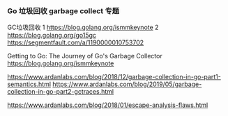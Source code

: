 ### Go 垃圾回收 garbage collect 专题

GC垃圾回收
1 https://blog.golang.org/ismmkeynote
2 https://blog.golang.org/go15gc
https://segmentfault.com/a/1190000010753702

Getting to Go: The Journey of Go's Garbage Collector
https://blog.golang.org/ismmkeynote

https://www.ardanlabs.com/blog/2018/12/garbage-collection-in-go-part1-semantics.html
https://www.ardanlabs.com/blog/2019/05/garbage-collection-in-go-part2-gctraces.html

https://www.ardanlabs.com/blog/2018/01/escape-analysis-flaws.html